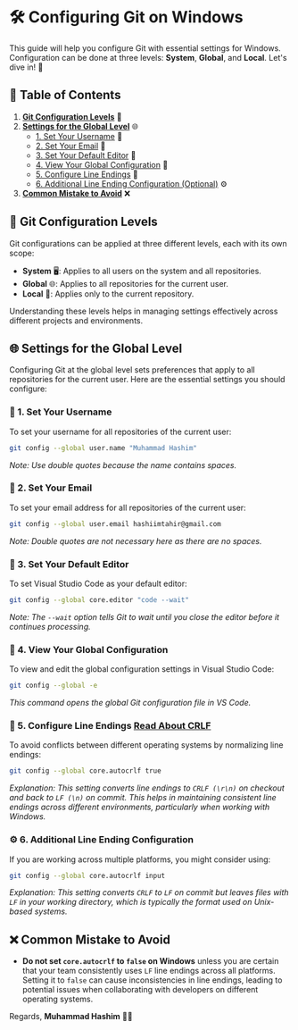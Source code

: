 # 🛠️ Configuring Git on Windows

This guide will help you configure Git with essential settings for Windows. Configuration can be done at three levels: **System**, **Global**, and **Local**. Let's dive in! 🚀

## 📑 Table of Contents

1. [**Git Configuration Levels**](#-git-configuration-levels) 🔧
2. [**Settings for the Global Level**](#-settings-for-the-global-level) 🌐
   - [1. Set Your Username](#-1-set-your-username) 👤
   - [2. Set Your Email](#-2-set-your-email) 📧
   - [3. Set Your Default Editor](#-3-set-your-default-editor) 📝
   - [4. View Your Global Configuration](#-4-view-your-global-configuration) 👀
   - [5. Configure Line Endings](#-5-configure-line-endings) 🔄
   - [6. Additional Line Ending Configuration (Optional)](#-6-additional-line-ending-configuration) ⚙️
3. [**Common Mistake to Avoid**](#-common-mistake-to-avoid) ❌


## 🔧 Git Configuration Levels

Git configurations can be applied at three different levels, each with its own scope:

- **System** 🖥️: Applies to all users on the system and all repositories.
- **Global** 🌐: Applies to all repositories for the current user.
- **Local** 📂: Applies only to the current repository.

Understanding these levels helps in managing settings effectively across different projects and environments.


## 🌐 Settings for the Global Level

Configuring Git at the global level sets preferences that apply to all repositories for the current user. Here are the essential settings you should configure:

### 👤 1. Set Your Username

To set your username for all repositories of the current user:

```sh
git config --global user.name "Muhammad Hashim"
```

*Note: Use double quotes because the name contains spaces.*

### 📧 2. Set Your Email

To set your email address for all repositories of the current user:

```sh
git config --global user.email hashiimtahir@gmail.com
```

*Note: Double quotes are not necessary here as there are no spaces.*

### 📝 3. Set Your Default Editor

To set Visual Studio Code as your default editor:

```sh
git config --global core.editor "code --wait"
```

*Note: The `--wait` option tells Git to wait until you close the editor before it continues processing.*

### 👀 4. View Your Global Configuration

To view and edit the global configuration settings in Visual Studio Code:

```sh
git config --global -e
```

*This command opens the global Git configuration file in VS Code.*

### 🔄 5. Configure Line Endings **[Read About CRLF](./crlf.md)**

To avoid conflicts between different operating systems by normalizing line endings:

```sh
git config --global core.autocrlf true
```

*Explanation: This setting converts line endings to `CRLF (\r\n)` on checkout and back to `LF (\n)` on commit. This helps in maintaining consistent line endings across different environments, particularly when working with Windows.*

### ⚙️ 6. Additional Line Ending Configuration

If you are working across multiple platforms, you might consider using:

```bash
git config --global core.autocrlf input
```

*Explanation: This setting converts `CRLF` to `LF` on commit but leaves files with `LF` in your working directory, which is typically the format used on Unix-based systems.*


## ❌ Common Mistake to Avoid

- **Do not set `core.autocrlf` to `false` on Windows** unless you are certain that your team consistently uses `LF` line endings across all platforms. Setting it to `false` can cause inconsistencies in line endings, leading to potential issues when collaborating with developers on different operating systems.

Regards,
**Muhammad Hashim** 👨‍💻
